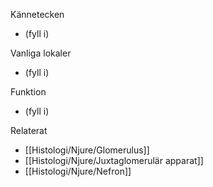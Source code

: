 Kännetecken
- (fyll i)

Vanliga lokaler
- (fyll i)

Funktion
- (fyll i)

Relaterat
- [[Histologi/Njure/Glomerulus]]
- [[Histologi/Njure/Juxtaglomerulär apparat]]
- [[Histologi/Njure/Nefron]]
